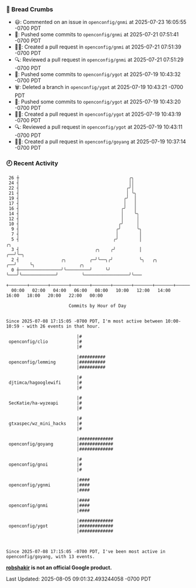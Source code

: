 ### 🍞 Bread Crumbs

 * 😃: Commented on an issue in `openconfig/gnmi` at 2025-07-23 16:05:55 -0700 PDT
 * 🚢: Pushed some commits to `openconfig/gnmi` at 2025-07-21 07:51:41 -0700 PDT
 * ✍🏼: Created a pull request in `openconfig/gnmi` at 2025-07-21 07:51:39 -0700 PDT
 * 🔍: Reviewed a pull request in  `openconfig/gnmi` at 2025-07-21 07:51:29 -0700 PDT
 * 🚢: Pushed some commits to `openconfig/ygot` at 2025-07-19 10:43:32 -0700 PDT
 * 🗑: Deleted a branch in `openconfig/ygot` at 2025-07-19 10:43:21 -0700 PDT
 * 🚢: Pushed some commits to `openconfig/ygot` at 2025-07-19 10:43:20 -0700 PDT
 * ✍🏼: Created a pull request in `openconfig/ygot` at 2025-07-19 10:43:19 -0700 PDT
 * 🔍: Reviewed a pull request in  `openconfig/ygot` at 2025-07-19 10:43:11 -0700 PDT
 * ✍🏼: Created a pull request in `openconfig/goyang` at 2025-07-19 10:37:14 -0700 PDT

### 🕘 Recent Activity
```
 26 ┼                                          ╭╮
 24 ┤                                          ││
 22 ┤                                         ╭╯│
 21 ┤                                         │ ╰╮
 19 ┤                                        ╭╯  │
 17 ┤                                        │   │
 16 ┤                                       ╭╯   │
 14 ┤                                       │    ╰╮
 12 ┤                                       │     │
 10 ┤                                      ╭╯     │
  9 ┤                                     ╭╯      ╰╮
  7 ┤                                     │        │
  5 ┤                                    ╭╯        │                         ╭╮
  3 ┤                             ╭╮    ╭╯         │                      ╭──╯╰─╮
  2 ┤                ╭╮         ╭─╯╰──╮╭╯          ╰╮   ╭╮             ╭──╯     ╰╮                 ╭╮
  0 ┼────────────────╯╰─────────╯     ╰╯            ╰───╯╰─────────────╯         ╰─────────────────╯╰───
    +───────+───────+───────+───────+───────+───────+───────+───────+───────+───────+───────+───────+────
  00:00   02:00   04:00   06:00   08:00   10:00   12:00   14:00   16:00   18:00   20:00   22:00   00:00   

						Commits by Hour of Day


Since 2025-07-08 17:15:05 -0700 PDT, I'm most active between 10:00-10:59 - with 26 events in that hour.

```



```
                           |#
 openconfig/clio           |#
                           |#

                           |##########
 openconfig/lemming        |##########
                           |##########

                           |#
 djtimca/hagooglewifi      |#
                           |#

                           |#
 SecKatie/ha-wyzeapi       |#
                           |#

                           |#
 gtxaspec/wz_mini_hacks    |#
                           |#

                           |#############
 openconfig/goyang         |#############
                           |#############

                           |#
 openconfig/gnoi           |#
                           |#

                           |####
 openconfig/ygnmi          |####
                           |####

                           |####
 openconfig/gnmi           |####
                           |####

                           |#############
 openconfig/ygot           |#############
                           |#############



Since 2025-07-08 17:15:05 -0700 PDT, I've been most active in openconfig/goyang, with 13 events.

```
**[robshakir](mailto:robjs@google.com) is not an official Google product.**  


Last Updated: 2025-08-05 09:01:32.493244058 -0700 PDT
